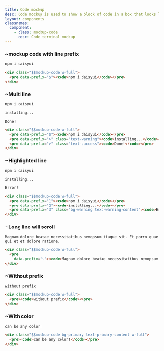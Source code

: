 ```yaml
---
title: Code mockup
desc: Code mockup is used to show a block of code in a box that looks like a code editor.
layout: components
classnames:
  component:
    - class: mockup-code
      desc: Code terminal mockup
---
```


<script>
  import Component from "$components/Component.svelte"
</script>

### ~mockup code with line prefix
<div class="mockup-code w-full">
  <pre data-prefix="$"><code>npm i daisyui</code></pre>
</div>

```html
<div class="$$mockup-code w-full">
  <pre data-prefix="$"><code>npm i daisyui</code></pre>
</div>
```


### ~Multi line
<div class="mockup-code w-full">
  <pre data-prefix="$"><code>npm i daisyui</code></pre>
  <pre data-prefix=">" class="text-warning"><code>installing...</code></pre>
  <pre data-prefix=">" class="text-success"><code>Done!</code></pre>
</div>

```html
<div class="$$mockup-code w-full">
  <pre data-prefix="$"><code>npm i daisyui</code></pre>
  <pre data-prefix=">" class="text-warning"><code>installing...</code></pre>
  <pre data-prefix=">" class="text-success"><code>Done!</code></pre>
</div>
```


### ~Highlighted line
<div class="mockup-code w-full">
  <pre data-prefix="1"><code>npm i daisyui</code></pre>
  <pre data-prefix="2"><code>installing...</code></pre>
  <pre data-prefix="3" class="bg-warning text-warning-content"><code>Error!</code></pre>
</div>

```html
<div class="$$mockup-code w-full">
  <pre data-prefix="1"><code>npm i daisyui</code></pre>
  <pre data-prefix="2"><code>installing...</code></pre>
  <pre data-prefix="3" class="bg-warning text-warning-content"><code>Error!</code></pre>
</div>
```


### ~Long line will scroll
<div class="mockup-code w-full">
  <pre data-prefix="~"><code>Magnam dolore beatae necessitatibus nemopsum itaque sit. Et porro quae qui et et dolore ratione.</code></pre>
</div>

```html
<div class="$$mockup-code w-full">
  <pre
    data-prefix="~"><code>Magnam dolore beatae necessitatibus nemopsum itaque sit. Et porro quae qui et et dolore ratione.</code></pre>
</div>
```


### ~Without prefix
<div class="mockup-code w-full">
  <pre><code>without prefix</code></pre>
</div>

```html
<div class="$$mockup-code w-full">
  <pre><code>without prefix</code></pre>
</div>
```


### ~With color
<div class="mockup-code bg-primary text-primary-content w-full">
  <pre><code>can be any color!</code></pre>
</div>

```html
<div class="$$mockup-code bg-primary text-primary-content w-full">
  <pre><code>can be any color!</code></pre>
</div>
```
